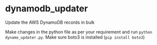 # dynamodb_updater
Update the AWS DynamoDB records in bulk

Make changes in the python file as per your requirement and run `python dynamo_updater.py`. Make sure boto3 is installed (`pip install boto3`)
